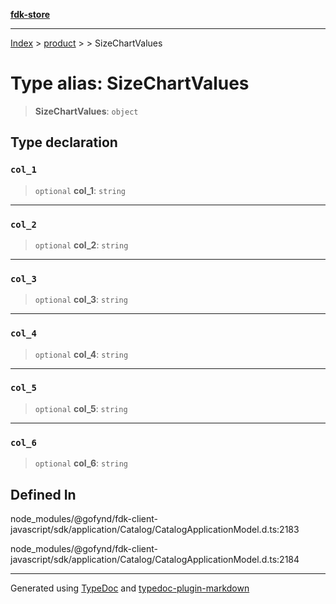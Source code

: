 [**fdk-store**](../../../README.md)
***

[Index](../../../API.md) > [product](../../README.md) > [<internal>](../README.md) > SizeChartValues

# Type alias: SizeChartValues

> **SizeChartValues**: `object`

## Type declaration

### `col_1`

> `optional` **col\_1**: `string`

***

### `col_2`

> `optional` **col\_2**: `string`

***

### `col_3`

> `optional` **col\_3**: `string`

***

### `col_4`

> `optional` **col\_4**: `string`

***

### `col_5`

> `optional` **col\_5**: `string`

***

### `col_6`

> `optional` **col\_6**: `string`

## Defined In

node\_modules/@gofynd/fdk-client-javascript/sdk/application/Catalog/CatalogApplicationModel.d.ts:2183

node\_modules/@gofynd/fdk-client-javascript/sdk/application/Catalog/CatalogApplicationModel.d.ts:2184

***
Generated using [TypeDoc](https://typedoc.org/) and [typedoc-plugin-markdown](https://www.npmjs.com/package/typedoc-plugin-markdown)
